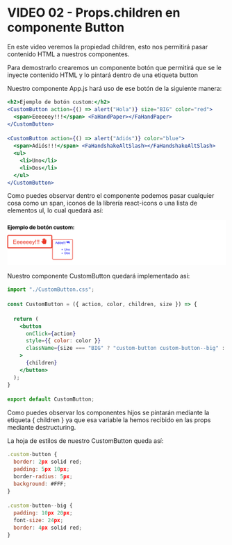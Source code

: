 # VIDEO 02 - Props.children en componente Button

En este video veremos la propiedad children, esto nos permitirá pasar contenido HTML a nuestros componentes. 

Para demostrarlo crearemos un componente botón que permitirá que se le inyecte contenido HTML y lo pintará dentro de una etiqueta button

Nuestro componente App.js hará uso de ese botón de la siguiente manera:

```jsx
<h2>Ejemplo de botón custom:</h2>
<CustomButton action={() => alert("Hola")} size="BIG" color="red">
  <span>Eeeeeey!!!</span> <FaHandPaper></FaHandPaper>
</CustomButton>

<CustomButton action={() => alert("Adiós")} color="blue">
  <span>Adiós!!!</span> <FaHandshakeAltSlash></FaHandshakeAltSlash>
  <ul>
    <li>Uno</li>
    <li>Dos</li>
  </ul>
</CustomButton>
```

Como puedes observar dentro el componente podemos pasar cualquier cosa como un span,  iconos de la librería react-icons o una lista de elementos ul, lo cual quedará así:

![Untitled](/docs/assets/Untitled%201.png)

Nuestro componente CustomButton quedará implementado así:

```jsx
import "./CustomButton.css";

const CustomButton = ({ action, color, children, size }) => {

  return (
    <button
      onClick={action}
      style={{ color: color }}
      className={size === "BIG" ? "custom-button custom-button--big" : "custom-button"}
    >
      {children}
    </button>
  );
}

export default CustomButton;
```

Como puedes observar los componentes hijos se pintarán mediante la etiqueta { children } ya que esa variable la hemos recibido en las props mediante destructuring.

La hoja de estilos de nuestro CustomButton queda así:

```jsx
.custom-button {
  border: 2px solid red;
  padding: 5px 10px;
  border-radius: 5px;
  background: #FFF;
}

.custom-button--big {
  padding: 10px 20px;
  font-size: 24px;
  border: 4px solid red;
}
```
